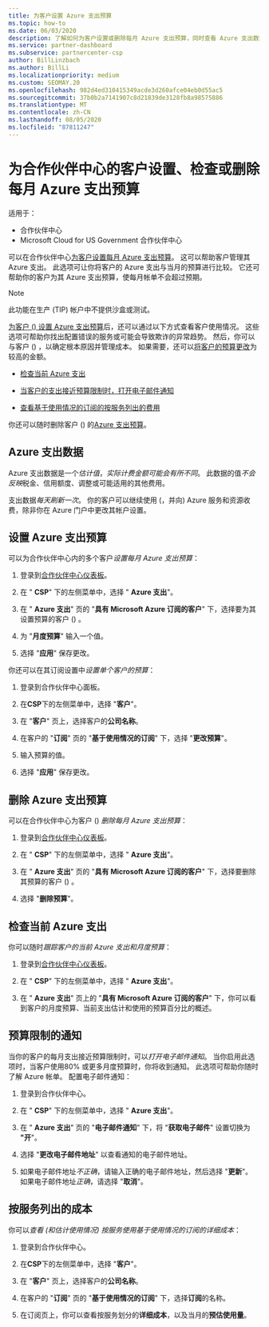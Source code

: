 ```yaml
---
title: 为客户设置 Azure 支出预算
ms.topic: how-to
ms.date: 06/03/2020
description: 了解如何为客户设置或删除每月 Azure 支出预算，同时查看 Azure 支出数据并设置与预算相关的通知。
ms.service: partner-dashboard
ms.subservice: partnercenter-csp
author: BillLinzbach
ms.author: BillLi
ms.localizationpriority: medium
ms.custom: SEOMAY.20
ms.openlocfilehash: 982d4ed310415349acde3d260afce04eb0d55ac5
ms.sourcegitcommit: 37b0b2a7141907c8d21839de3128fb8a98575886
ms.translationtype: MT
ms.contentlocale: zh-CN
ms.lasthandoff: 08/05/2020
ms.locfileid: "87811247"
---
```

# <a name="set-check-or-remove-monthly-azure-spending-budgets-for-customers-in-partner-center"></a>为合作伙伴中心的客户设置、检查或删除每月 Azure 支出预算

适用于：

- 合作伙伴中心
- Microsoft Cloud for US Government 合作伙伴中心

可以在合作伙伴中心[为客户设置每月 Azure 支出预算](#set-azure-spending-budget)。 这可以帮助客户管理其 Azure 支出。 此选项可让你将客户的 Azure 支出与当月的预算进行比较。 它还可帮助你的客户为其 Azure 支出预算，使每月帐单不会超过预期。

> [!NOTE]  
> 此功能在生产 (TIP) 帐户中不提供沙盒或测试。

[为客户 () 设置 Azure 支出预算](#set-azure-spending-budget)后，还可以通过以下方式查看客户使用情况。 这些选项可帮助你找出配置错误的服务或可能会导致欺诈的异常趋势。 然后，你可以与客户 () ，以确定根本原因并管理成本。 如果需要，还可以[将客户的预算更改](#set-azure-spending-budget)为较高的金额。

- [检查当前 Azure 支出](#check-current-azure-spending)

- [当客户的支出接近预算限制时，打开电子邮件通知](#notifications-for-budget-limits)

- [查看基于使用情况的订阅的按服务列出的费用](#itemized-costs-by-service)

你还可以随时删除客户 () 的[Azure 支出预算](#remove-azure-spending-budget)。

## <a name="azure-spending-data"></a>Azure 支出数据

Azure 支出数据是一个*估计值*，*实际计费金额可能会有所不同*。 此数据的值*不会反映*税金、信用额度、调整或可能适用的其他费用。

支出数据*每天刷新一次*。 你的客户可以继续使用 (，并向) Azure 服务和资源收费，除非你在 Azure 门户中更改其帐户设置。

## <a name="set-azure-spending-budget"></a>设置 Azure 支出预算

可以为合作伙伴中心内的多个客户*设置每月 Azure 支出预算*：

1. 登录到[合作伙伴中心仪表板](https://partner.microsoft.com/dashboard/)。

2. 在 " **CSP**" 下的左侧菜单中，选择 " **Azure 支出**"。

3. 在 " **Azure 支出**" 页的 "**具有 Microsoft Azure 订阅的客户**" 下，选择要为其设置预算的客户 () 。

4. 为 "**月度预算**" 输入一个值。

5. 选择 "**应用**" 保存更改。

你还可以在其订阅设置中*设置单个客户的预算*：

1. 登录到合作伙伴中心面板。

2. 在**CSP**下的左侧菜单中，选择 "**客户**"。

3. 在 "**客户**" 页上，选择客户的**公司名称**。

4. 在客户的 "**订阅**" 页的 "**基于使用情况的订阅**" 下，选择 "**更改预算**"。

5. 输入预算的值。

6. 选择 "**应用**" 保存更改。

## <a name="remove-azure-spending-budget"></a>删除 Azure 支出预算

可以在合作伙伴中心为客户 () *删除每月 Azure 支出预算*：

1. 登录到[合作伙伴中心仪表板](https://partner.microsoft.com/dashboard/)。

2. 在 " **CSP**" 下的左侧菜单中，选择 " **Azure 支出**"。

3. 在 " **Azure 支出**" 页的 "**具有 Microsoft Azure 订阅的客户**" 下，选择要删除其预算的客户 () 。

4. 选择 "**删除预算**"。

## <a name="check-current-azure-spending"></a>检查当前 Azure 支出

你可以随时*跟踪客户的当前 Azure 支出和月度预算*：

1. 登录到[合作伙伴中心仪表板](https://partner.microsoft.com/dashboard/)。

2. 在 " **CSP**" 下的左侧菜单中，选择 " **Azure 支出**"。

3. 在 " **Azure 支出**" 页上的 "**具有 Microsoft Azure 订阅的客户**" 下，你可以看到客户的月度预算、当前支出估计和使用的预算百分比的概述。

## <a name="notifications-for-budget-limits"></a>预算限制的通知

当你的客户的每月支出接近预算限制时，可以*打开电子邮件通知*。 当你启用此选项时，当客户使用80% 或更多月度预算时，你将收到通知。 此选项可帮助你随时了解 Azure 帐单。 配置电子邮件通知：

1. 登录到合作伙伴中心。

2. 在 " **CSP**" 下的左侧菜单中，选择 " **Azure 支出**"。

3. 在 " **Azure 支出**" 页的 "**电子邮件通知**" 下，将 "**获取电子邮件**" 设置切换为 **"开**"。

4. 选择 "**更改电子邮件地址**" 以查看通知的电子邮件地址。

5. 如果电子邮件地址*不正确*，请输入正确的电子邮件地址，然后选择 "**更新**"。 如果电子邮件地址*正确*，请选择 "**取消**"。

## <a name="itemized-costs-by-service"></a>按服务列出的成本

你可以*查看 (和估计使用情况) 按服务使用基于使用情况的订阅的详细成本*：

1. 登录到合作伙伴中心。

2. 在**CSP**下的左侧菜单中，选择 "**客户**"。

3. 在 "**客户**" 页上，选择客户的**公司名称**。

4. 在客户的 "**订阅**" 页的 "**基于使用情况的订阅**" 下，选择**订阅**的名称。

5. 在订阅页上，你可以查看按服务划分的**详细成本**，以及当月的**预估使用量**。
